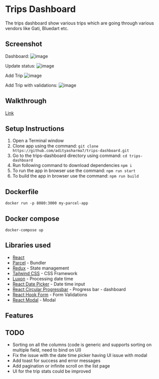 # Trips Dashboard

The trips dashboard show various trips which are going through various vendors like Gati, Bluedart etc.

## Screenshot
Dashboard:
![image](https://github.com/adityasharma7/trips-dashboard/assets/15027245/403d3d34-92e5-43ac-92e4-c51b516ec0b8)

Update status:
![image](https://github.com/adityasharma7/trips-dashboard/assets/15027245/7ec3148a-f973-40e8-bf89-ad3257c0311a)

Add Trip
![image](https://github.com/adityasharma7/trips-dashboard/assets/15027245/4004e4aa-2c52-4327-b87e-c062679525c0)

Add Trip with validations:
![image](https://github.com/adityasharma7/trips-dashboard/assets/15027245/359f0a21-cfd0-4495-9160-a58a643573a4)

## Walkthrough
[Link](https://youtu.be/RqgAm55FE3Y)

## Setup Instructions

1. Open a Terminal window
2. Clone app using the command: `git clone https://github.com/adityasharma7/trips-dashboard.git`
3. Go to the trips-dashboard directory using command: `cd trips-dashboard`
4. Run following command to download dependencies
    `npm i`
5. To run the app in browser use the command: `npm run start`
5. To build the app in browser use the command: `npm run build`


## Dockerfile

`docker run -p 8080:3000 my-parcel-app`

## Docker compose

`docker-compose up`

## Libraries used

- [React](https://react.dev/)
- [Parcel](https://parceljs.org/) - Bundler
- [Redux](https://redux.js.org/) - State management
- [Tailwind CSS](https://tailwindcss.com/) - CSS Framework
- [Luxon](https://moment.github.io/luxon/#/) - Processing date time
- [React Date Picker](https://www.npmjs.com/package/react-date-picker) - Date time input
- [React Circular Progressbar](https://www.npmjs.com/package/react-circular-progressbar) - Progress bar - dashboard
- [React Hook Form](https://react-hook-form.com/) - Form Validations
- [React Modal](https://reactcommunity.org/react-modal/) - Modal


## Features


## TODO
- Sorting on all the columns (code is generic and supports sorting on multiple field, need to bind on UI)
- Fix the issue with the date time picker having UI issue with modal
- Add toast for success and error messages
- Add pagination or infinite scroll on the list page
- UI for the trip stats could be improved

